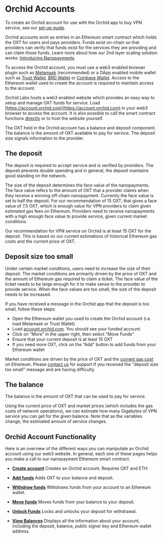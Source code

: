 # Orchid Accounts

To create an Orchid account for use with the Orchid app to buy VPN service, see our [set-up guide](https://orchid.com/join).

Orchid accounts exist as entries in an Ethereum smart contract which holds the OXT for users and pays providers. Funds exist on-chain so that providers can verify that funds exist for the services they are providing and can claim those funds. Learn more about how our 2nd layer scaling solution works: [Introducing Nanopayments](https://blog.orchid.com/introducing-nanopayments).

To access the Orchid account, you must use a web3 enabled browser plugin such as [Metamask](https://metamask.io) (recommended) or a DApp enabled mobile wallet such as [Trust Wallet](https://trustwallet.com), [BRD Wallet](https://brd.com) or [Coinbase Wallet](https://wallet.coinbase.com). Access to the Ethereum wallet used to create the account is required to maintain access to the account.

Orchid Labs hosts a web3 enabled website which provides an easy way to setup and manage OXT funds for service. Load [https://account.orchid.com](https://account.orchid.com) in your web3 browser to access the account. It is also possible to call the smart contract functions [directly](https://etherscan.io/address/0xb02396f06CC894834b7934ecF8c8E5Ab5C1d12F1#code) or to host the website yourself.

The OXT held in the Orchid account has a balance and deposit component. The balance is the amount of OXT available to pay for service. The deposit size signals information to the provider.

## The deposit

The deposit is required to accept service and is verified by providers. The deposit prevents double spending and in general, the deposit maintains good standing on the network.

The size of the deposit determines the face value of the nanopayments. The face value refers to the amount of OXT that a provider claims when they receive a winning off-chain nanopayment. Currently the face value is set to half the deposit. For our recommendation of 15 OXT, that gives a face value of 7.5 OXT, which is enough value for VPN providers to claim given estimated gas fees on Ethereum. Providers need to receive nanopayments with a high enough face value to provide service, given current market conditions.

Our recommendation for VPN service on Orchid is at least 15 OXT for the deposit. This is based on our current estimations of historical Ethereum gas costs and the current price of OXT.

## Deposit size too small

Under certain market conditions, users need to increase the size of their deposit. The market conditions are primarily driven by the price of OXT and the amount of Ethereum gas required to claim a ticket. The face value of the ticket needs to be large enough for it to make sense to the provider to provide service. When the face values are too small, the size of the deposit needs to be increased.

If you have received a message in the Orchid app that the deposit is too small, follow these steps:

- Open the Ethereum wallet you used to create the Orchid account (i.e. load Metamask or Trust Wallet)
- Load [account.orchid.com](https://account.orchid.com). You should see your funded account.
- Click on "More" in the upper right, then select "Move Funds"
- Ensure that your current deposit is at least 15 OXT
- If you need more OXT, click on the "Add" button to add funds from your Ethereum wallet

Market conditions are driven by the price of OXT and the [current gas cost](https://ethgasstation.info) on Ethereum. Please [contact us](https://www.orchid.com/contact) for support if you received the "deposit size too small" message and are having difficulty.

## The balance

The balance is the amount of OXT that can be used to pay for service.

Using the current price of OXT and market prices (which includes the gas costs of network operations), we can estimate how many Gigabytes of VPN service you can get for the given balance. Note that as the variables change, the estimated amount of service changes.

## Orchid Account Functionality

Here is an overview of the different ways you can manipulate an Orchid account using our web3 website. In general, each one of these pages helps you make a call to our nanopayment Ethereum smart contract.

- [**Create account**](https://account.orchid.com)
Creates an Orchid account. Requires OXT and ETH.

- [**Add funds**](https://account.orchid.com/#addFunds)
Adds OXT to your balance and deposit.

- [**Withdraw funds**](https://account.orchid.com/#withdrawFunds)
Withdraws funds from your account to an Ethereum wallet.

- [**Move funds**](https://account.orchid.com/#moveFunds)
Moves funds from your balance to your deposit.

- [**Unlock Funds**](https://account.orchid.com/#lockFunds)
Locks and unlocks your deposit for withdrawal.

- [**View Balances**](https://account.orchid.com/#balances)
Displays all the information about your account, including the deposit, balance, public signer key and Ethereum wallet address.

